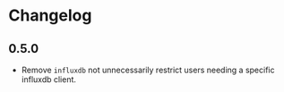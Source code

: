 # Changelog

## 0.5.0

* Remove `influxdb` not unnecessarily restrict users needing a specific influxdb client.

